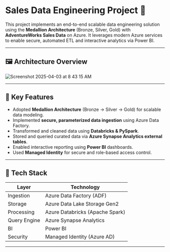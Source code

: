 # Sales Data Engineering Project 🚀

This project implements an end-to-end scalable data engineering solution using the **Medallion Architecture** (Bronze, Silver, Gold) with **AdventureWorks Sales Data** on Azure. 
It leverages modern Azure services to enable secure, automated ETL and interactive analytics via Power BI.

---

## 🖼️ Architecture Overview

![Screenshot 2025-04-03 at 8 43 15 AM](https://github.com/user-attachments/assets/66ce4d65-67f7-4d8b-9eb9-2f1db9bdd5ea)



---

## 📌 Key Features

- Adopted **Medallion Architecture** (Bronze → Silver → Gold) for scalable data modeling.
- Implemented **secure, parameterized data ingestion** using Azure Data Factory.
- Transformed and cleaned data using **Databricks & PySpark**.
- Stored and queried curated data via **Azure Synapse Analytics external tables**.
- Enabled interactive reporting using **Power BI** dashboards.
- Used **Managed Identity** for secure and role-based access control.

---

## 🔧 Tech Stack

| Layer        | Technology                       |
|--------------|----------------------------------|
| Ingestion    | Azure Data Factory (ADF)         |
| Storage      | Azure Data Lake Storage Gen2     |
| Processing   | Azure Databricks (Apache Spark)  |
| Query Engine | Azure Synapse Analytics          |
| BI           | Power BI                         |
| Security     | Managed Identity (Azure AD)      |

---



